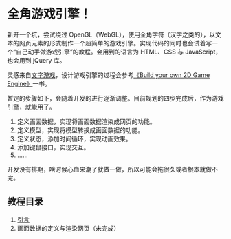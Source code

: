 # 全角游戏引擎！

新开一个坑，尝试绕过 OpenGL（WebGL），使用全角字符（汉字之类的），以文本的网页元素的形式制作一个超简单的游戏引擎。实现代码的同时也会试着写一个“自己动手做游戏引擎”的教程。会用到的语言为 HTML、CSS 与 JavaScript，也会用到 jQuery 库。

灵感来自[文字游戏](https://wordgame.cc/)，设计游戏引擎的过程会参考[《Build your own 2D Game Engine》](https://gamethemedgroup.github.io/GTCS-GameEngine/)一书。

暂定的步骤如下，会随着开发的进行逐渐调整。目前规划的四步完成后，作为游戏引擎，就能用了。

1. 定义画面数据，实现将画面数据渲染成网页的功能。
2. 定义模型，实现将模型转换成画面数据的功能。
3. 定义状态，添加时间循环，实现动画效果。
4. 添加键鼠接口，实现交互。
5. ……

开发没有排期，啥时候心血来潮了就做一做，所以可能会拖很久或者根本就做不完。

## 教程目录

1. [引言](tutorial/1_引言.md)
2. 画面数据的定义与渲染网页（未完成）